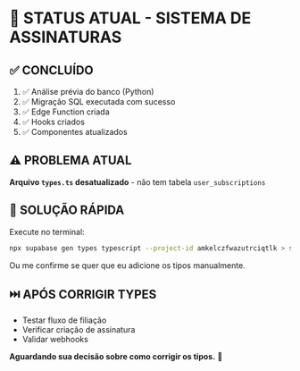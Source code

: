 # 🎯 STATUS ATUAL - SISTEMA DE ASSINATURAS

## ✅ CONCLUÍDO
1. ✅ Análise prévia do banco (Python)
2. ✅ Migração SQL executada com sucesso
3. ✅ Edge Function criada
4. ✅ Hooks criados
5. ✅ Componentes atualizados

## ⚠️ PROBLEMA ATUAL
**Arquivo `types.ts` desatualizado** - não tem tabela `user_subscriptions`

## 🔧 SOLUÇÃO RÁPIDA

Execute no terminal:

```bash
npx supabase gen types typescript --project-id amkelczfwazutrciqtlk > src/integrations/supabase/types.ts
```

Ou me confirme se quer que eu adicione os tipos manualmente.

## ⏭️ APÓS CORRIGIR TYPES
- Testar fluxo de filiação
- Verificar criação de assinatura
- Validar webhooks

**Aguardando sua decisão sobre como corrigir os tipos.** 🚀
